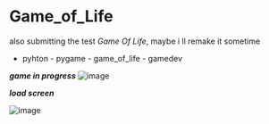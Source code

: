 # Game_of_Life

also submitting the test *Game Of Life*, maybe i ll remake it sometime
- pyhton - pygame - game_of_life - gamedev

***game in progress***
![image](https://user-images.githubusercontent.com/77386664/159216140-3405c6a5-95db-47f0-a272-e242d3c6d5b1.png)



***load screen***

![image](https://user-images.githubusercontent.com/77386664/159216428-faf688c9-1166-4744-8c26-a2da07408975.png)

